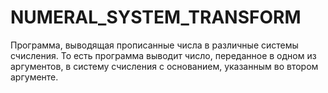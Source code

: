 # NUMERAL_SYSTEM_TRANSFORM
Программа, выводящая прописанные числа в различные системы счисления. То есть программа выводит число, переданное в одном из аргументов, в систему счисления с основанием, указанным во втором аргументе.
